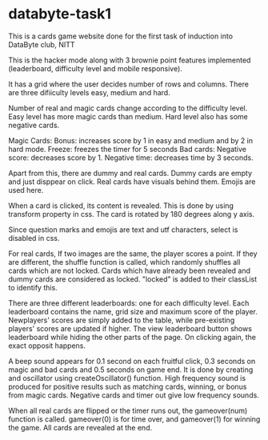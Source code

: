 # databyte-task1

This is a cards game website done for the first task of induction into DataByte club, NITT

This is the hacker mode along with 3 brownie point features implemented (leaderboard, difficulty level and mobile responsive).

It has a grid where the user decides number of rows and columns.
There are three difiiculty levels easy, medium and hard.

Number of real and magic cards change according to the difficulty level.
Easy level has more magic cards than medium.
Hard level also has some negative cards.

Magic Cards:
  Bonus: increases score by 1 in easy and medium and by 2 in hard mode.
  Freeze: freezes the timer for 5 seconds
Bad cards:
  Negative score: decreases score by 1.
  Negative time: decreases time by 3 seconds.
  
Apart from this, there are dummy and real cards.
Dummy cards are empty and just disppear on click.
Real cards have visuals behind them. Emojis are used here.

When a card is clicked, its content is revealed.
This is done by using transform property in css. The card is rotated by 180 degrees along y axis.

Since question marks and emojis are text and utf characters, select is disabled in css.

For real cards, If two images are the same, the player scores a point.
If they are different, the shuffle function is called, which randomly shuffles all cards which are not locked.
Cards which have already been revealed and dummy cards are considered as locked. "locked" is added to their classList to identify this.

There are three different leaderboards: one for each difficulty level.
Each leaderboard contains the name, grid size and maximum score of the player.
Newplayers' scores are simply added to the table, while pre-existing players' scores are updated if higher.
The view leaderboard button shows leaderboard while hiding the other parts of the page.
On clicking again, the exact opposit happens.

A beep sound appears for 0.1 second on each fruitful click, 0.3 seconds on magic and bad cards and 0.5 seconds on game end.
It is done by creating and oscillator using createOscillator() function.
High frequency sound is produced for positive results such as matching cards, winning, or bonus from magic cards.
Negative cards and timer out give low frequency sounds.

When all real cards are flipped or the timer runs out, the gameover(num) function is called.
gameover(0) is for time over, and gameover(1) for winning the game.
All cards are revealed at the end.
